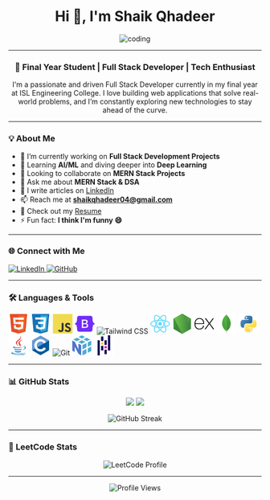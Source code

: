 <h1 align="center">Hi 👋, I'm Shaik Qhadeer</h1>

<p align="center">
  <img src="https://www.google.com/url?sa=i&url=https%3A%2F%2Fgithub.com%2Frudrabarad%2FGifs&psig=AOvVaw3PogYSuIcoj8KeM1eXyqfP&ust=1748595431162000&source=images&cd=vfe&opi=89978449&ved=0CBQQjRxqFwoTCKjZ49ynyI0DFQAAAAAdAAAAABAE" alt="coding" width="60%" />
</p>

---

<h3 align="center">🚀 Final Year Student | Full Stack Developer | Tech Enthusiast</h3>

<p align="center">
I'm a passionate and driven Full Stack Developer currently in my final year at ISL Engineering College. I love building web applications that solve real-world problems, and I’m constantly exploring new technologies to stay ahead of the curve.
</p>

---

### 💡 About Me

- 🔭 I’m currently working on **Full Stack Development Projects**
- 🌱 Learning **AI/ML** and diving deeper into **Deep Learning**
- 👯 Looking to collaborate on **MERN Stack Projects**
- 💬 Ask me about **MERN Stack & DSA**
- 📝 I write articles on [LinkedIn](https://www.linkedin.com/in/shaik-qhadeer/)
- 📫 Reach me at **shaikqhadeer04@gmail.com**
- 📄 Check out my [Resume](https://drive.google.com/drive/folders/1QXvhyT2rh0t1wN_kKkk0byo8i6TPdeFC?usp=drive_link)
- ⚡ Fun fact: **I think I'm funny 😄**

---

### 🌐 Connect with Me

<p align="left">
  <a href="https://www.linkedin.com/in/shaik-qhadeer/" target="_blank">
    <img src="https://img.shields.io/badge/-LinkedIn-%230077B5?style=for-the-badge&logo=linkedin&logoColor=white" alt="LinkedIn"/>
  </a>
  <a href="https://github.com/Shaik-Qhadeer" target="_blank">
    <img src="https://img.shields.io/badge/-GitHub-black?style=for-the-badge&logo=github&logoColor=white" alt="GitHub"/>
  </a>
</p>

---

### 🛠️ Languages & Tools

<p align="left">
  <!-- Web Development -->
  <img src="https://raw.githubusercontent.com/devicons/devicon/master/icons/html5/html5-original.svg" alt="HTML5" width="40"/>
  <img src="https://raw.githubusercontent.com/devicons/devicon/master/icons/css3/css3-original.svg" alt="CSS3" width="40"/>
  <img src="https://raw.githubusercontent.com/devicons/devicon/master/icons/javascript/javascript-original.svg" alt="JavaScript" width="40"/>
  <img src="https://raw.githubusercontent.com/devicons/devicon/master/icons/bootstrap/bootstrap-plain.svg" alt="Bootstrap" width="40"/>
  <img src="https://www.vectorlogo.zone/logos/tailwindcss/tailwindcss-icon.svg" alt="Tailwind CSS" width="40"/>

  <!-- Libraries & Frameworks -->
  <img src="https://raw.githubusercontent.com/devicons/devicon/master/icons/react/react-original.svg" alt="React" width="40"/>
  <img src="https://raw.githubusercontent.com/devicons/devicon/master/icons/nodejs/nodejs-original.svg" alt="Node.js" width="40"/>
  <img src="https://raw.githubusercontent.com/devicons/devicon/master/icons/express/express-original.svg" alt="Express.js" width="40"/>
  <img src="https://raw.githubusercontent.com/devicons/devicon/master/icons/mongodb/mongodb-original.svg" alt="MongoDB" width="40"/>

  <!-- Programming Languages -->
  <img src="https://raw.githubusercontent.com/devicons/devicon/master/icons/python/python-original.svg" alt="Python" width="40"/>
  <img src="https://raw.githubusercontent.com/devicons/devicon/master/icons/java/java-original.svg" alt="Java" width="40"/>
  <img src="https://raw.githubusercontent.com/devicons/devicon/master/icons/c/c-original.svg" alt="C" width="40"/>

  <!-- Tools -->
  <img src="https://www.vectorlogo.zone/logos/git-scm/git-scm-icon.svg" alt="Git" width="40"/>
  <img src="https://raw.githubusercontent.com/devicons/devicon/master/icons/numpy/numpy-original.svg" alt="NumPy" width="40"/>
  <img src="https://raw.githubusercontent.com/devicons/devicon/master/icons/pandas/pandas-original.svg" alt="Pandas" width="40"/>
</p>

---

### 📊 GitHub Stats

<p align="center">
  <img src="https://github-readme-stats.vercel.app/api?username=shaik-qhadeer&show_icons=true&theme=github_dark" height="180px" />
  <img src="https://github-readme-stats.vercel.app/api/top-langs?username=shaik-qhadeer&layout=compact&theme=github_dark" height="180px"/>
</p>

<p align="center">
  <img src="https://github-readme-streak-stats.herokuapp.com?user=shaik-qhadeer&theme=github-dark" alt="GitHub Streak" />
</p>

---

### 🧠 LeetCode Stats

<p align="center">
  <img src="https://leetcard.jacoblin.cool/Shaik-Qhadeer?theme=dark&font=baloo&ext=contest" alt="LeetCode Profile" />
</p>

---

<p align="center">
  <img src="https://komarev.com/ghpvc/?username=shaik-qhadeer&label=Profile%20views&color=0e75b6&style=flat" alt="Profile Views" />
</p>
